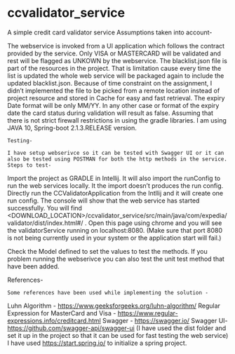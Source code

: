 # ccvalidator_service
A simple credit card validator service
Assumptions taken into account- 

The webservice is invoked from a UI application which follows the contract provided by the service. 
Only VISA or MASTERCARD will be validated and rest will be flagged as UNKOWN by the webservice.
The blacklist.json file is part of the resources in the project. That is limitation cause every time the list is updated the whole web service will be packaged again to include the updated blacklist.json. Because of time constraint on the assignment, I didn’t implemented the file to be picked from a remote location instead of project resource and stored in Cache for easy and fast retrieval. 
The expiry Date format will be only MM/YY. In any other case or format of the expiry date the card status during validation will result as false.
Assuming that there is not strict firewall restrictions in using the gradle libraries. 
I am using JAVA 10, Spring-boot 2.1.3.RELEASE version. 


	Testing- 
	
	I have setup webserivce so it can be tested with Swagger UI or it can also be tested using POSTMAN for both the http methods in the service. 
	Steps to test- 
Import the project as GRADLE in Intellij. 
It will also import the runConfig to run the web services locally. It the import doesn’t produces the run config. Directly run the CCValidatorApplication from the Intllij and it will create one run config. 
The console will show that the web service has started successfully. 
You will find <DOWNLOAD_LOCATION>/ccvalidator_service/src/main/java/com/expedia/validator/dist/index.html#/ . Open this page using chrome and you will see the validatorService running on localhost:8080. (Make sure that port 8080 is not being currently used in your system or the application start will fail.)



Check the Model defined to set the values to test the methods.
If you problem running the webserivce you can also test the unit test method that have been added. 

References- 

	Some references have been used while implementing the solution - 
Luhn Algorithm - https://www.geeksforgeeks.org/luhn-algorithm/
Regular Expression for MasterCard and Visa - https://www.regular-expressions.info/creditcard.html
Swagger - https://swagger.io/
Swagger UI- https://github.com/swagger-api/swagger-ui (I have used the dist folder and set it up in the project so that it can be used for fast testing the web service)
I have used https://start.spring.io/ to initialize a spring project.

